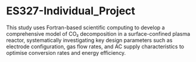 # ES327-Individual_Project
This study uses Fortran-based scientific computing to develop a comprehensive model of CO₂ decomposition in a surface-confined plasma reactor, systematically investigating key design parameters such as electrode configuration, gas flow rates, and AC supply characteristics to optimise conversion rates and energy efficiency.
